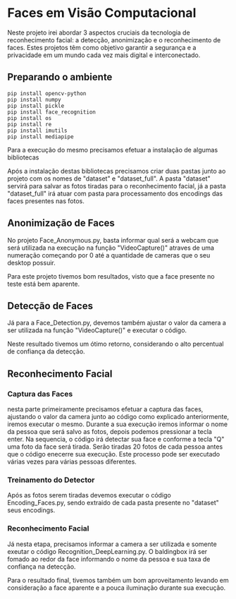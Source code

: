 <h1>Faces em Visão Computacional</h1>

Neste projeto irei abordar 3 aspectos cruciais da tecnologia de reconhecimento facial: a detecção, anonimização e o reconhecimento de faces. 
Estes projetos têm como objetivo garantir a segurança e a privacidade em um mundo cada vez mais digital e interconectado.

<h2>Preparando o ambiente</h2>

~~~
pip install opencv-python
pip install numpy
pip install pickle
pip install face_recognition
pip install os
pip install re
pip install imutils
pip install mediapipe
~~~

Para a execução do mesmo precisamos efetuar a instalação de algumas bibliotecas


Após a instalação destas bibliotecas precisamos criar duas pastas junto ao projeto com os
nomes de "dataset" e "dataset_full". A pasta "dataset" servirá para salvar as fotos tiradas para o reconhecimento facial, já
a pasta "dataset_full" irá atuar com pasta para processamento dos encodings das faces presentes nas fotos.

<h2>Anonimização de Faces</h2>


No projeto Face_Anonymous.py, basta informar qual será a webcam que será utilizada na execução na função "VideoCapture()" atraves de 
uma numeração começando por 0 até a quantidade de cameras que o seu desktop possuir.

Para este projeto tivemos bom resultados, visto que a face presente no teste está bem aparente.

<h2>Detecção de Faces</h2>



Já para a Face_Detection.py, devemos também ajustar o valor da camera a ser utilizada na função "VideoCapture()" e executar o código.

Neste resultado tivemos um ótimo retorno, considerando o alto percentual de confiança da detecção.

<h2>Reconhecimento Facial</h2>

<h3>Captura das Faces</h3>



nesta parte primeiramente precisamos efetuar a captura das faces, ajustando o valor da camera junto ao código como explicado 
anteriormente, iremos executar o mesmo. Durante a sua execução iremos informar o nome da pessoa que será salvo as fotos, depois
podemos pressionar a tecla enter. Na sequencia, o código irá detectar sua face e conforme a tecla "Q" uma foto da face será tirada.
Serão tiradas 20 fotos de cada pessoa antes que o código enecerre sua execução. Este processo pode ser executado várias vezes
para várias pessoas diferentes.

<h3>Treinamento do Detector</h3>

Após as fotos serem tiradas devemos executar o código Encoding_Faces.py, sendo extraido de cada pasta presente no "dataset" seus encodings.

<h3>Reconhecimento Facial</h3>



Já nesta etapa, precisamos informar a camera a ser utilizada e somente exeutar o código Recognition_DeepLearning.py. O baldingbox irá ser
fomado ao redor da face informando o nome da pessoa e sua taxa de confiança na detecção.

Para o resultado final, tivemos também um bom aproveitamento levando em consideração a face aparente e a pouca iluminação durante sua
execução.
